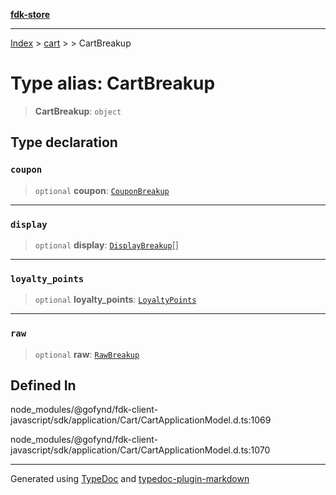 [**fdk-store**](../../../README.md)
***

[Index](../../../API.md) > [cart](../../README.md) > [<internal>](../README.md) > CartBreakup

# Type alias: CartBreakup

> **CartBreakup**: `object`

## Type declaration

### `coupon`

> `optional` **coupon**: [`CouponBreakup`](type-alias.CouponBreakup.md)

***

### `display`

> `optional` **display**: [`DisplayBreakup`](type-alias.DisplayBreakup.md)[]

***

### `loyalty_points`

> `optional` **loyalty\_points**: [`LoyaltyPoints`](type-alias.LoyaltyPoints.md)

***

### `raw`

> `optional` **raw**: [`RawBreakup`](type-alias.RawBreakup.md)

## Defined In

node\_modules/@gofynd/fdk-client-javascript/sdk/application/Cart/CartApplicationModel.d.ts:1069

node\_modules/@gofynd/fdk-client-javascript/sdk/application/Cart/CartApplicationModel.d.ts:1070

***
Generated using [TypeDoc](https://typedoc.org/) and [typedoc-plugin-markdown](https://www.npmjs.com/package/typedoc-plugin-markdown)
